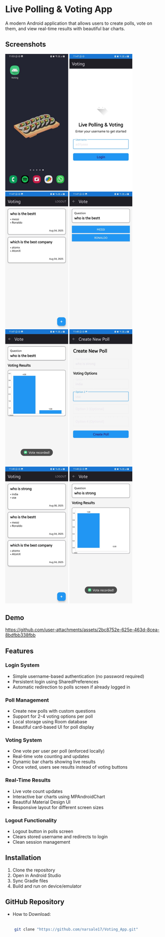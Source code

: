 # Live Polling & Voting App

A modern Android application that allows users to create polls, vote on them, and view real-time results with beautiful bar charts.

## Screenshots

<img src="https://github.com/narsale17/Voting_App/blob/main/Voting_App_Media/IMG-20250808-WA0005.jpg" width="200" />  <img src="https://github.com/narsale17/Voting_App/blob/main/Voting_App_Media/IMG-20250808-WA0011.jpg" width="200" /> <img src="https://github.com/narsale17/Voting_App/blob/main/Voting_App_Media/IMG-20250808-WA0007.jpg" width="200" /> <img src="https://github.com/narsale17/Voting_App/blob/main/Voting_App_Media/IMG-20250808-WA0009.jpg" width="200" />  <img src="https://github.com/narsale17/Voting_App/blob/main/Voting_App_Media/IMG-20250808-WA0012.jpg" width="200" /> <img src="https://github.com/narsale17/Voting_App/blob/main/Voting_App_Media/IMG-20250808-WA0010.jpg" width="200" /> <img src="https://github.com/narsale17/Voting_App/blob/main/Voting_App_Media/IMG-20250808-WA0008.jpg" width="200" /> <img src="https://github.com/narsale17/Voting_App/blob/main/Voting_App_Media/IMG-20250808-WA0006.jpg" width="200" /> 

## Demo

https://github.com/user-attachments/assets/2bc8752e-625e-463d-8cea-8bdfbb338fbb


## Features

### Login System
- Simple username-based authentication (no password required)
- Persistent login using SharedPreferences
- Automatic redirection to polls screen if already logged in

### Poll Management
- Create new polls with custom questions
- Support for 2-4 voting options per poll
- Local storage using Room database
- Beautiful card-based UI for poll display

### Voting System
- One vote per user per poll (enforced locally)
- Real-time vote counting and updates
- Dynamic bar charts showing live results
- Once voted, users see results instead of voting buttons

### Real-Time Results
- Live vote count updates
- Interactive bar charts using MPAndroidChart
- Beautiful Material Design UI
- Responsive layout for different screen sizes

### Logout Functionality
- Logout button in polls screen
- Clears stored username and redirects to login
- Clean session management


## Installation

1. Clone the repository
2. Open in Android Studio
3. Sync Gradle files
4. Build and run on device/emulator

## GitHub Repository

 - How to Download:

```bash
    
    git clone "https://github.com/narsale17/Voting_App.git"
